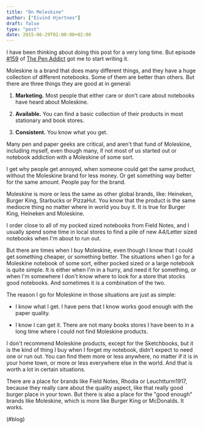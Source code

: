 ```yaml
---
title: "On Moleskine"
author: ["Eivind Hjertnes"]
draft: false
type: "post"
date: 2015-06-29T02:00:00+02:00
---
```


I have been thinking about doing this post for a very long time. But
episode [#159](http://www.relay.fm/penaddict/159) of
[The Pen Addict](http://www.relay.fm/penaddict/159) got me to start
writing it.

Moleskine is a brand that does many different things, and they have a
huge collection of different notebooks. Some of them are better than
others. But there are three things they are good at in general:

1.  **Marketing.** Most people that either care or don't care about
    notebooks have heard about Moleskine.

2.  **Available.** You can find a basic collection of their products in
    most stationary and book stores.

3.  **Consistent.** You know what you get.

Many pen and paper geeks are critical, and aren't that fund of
Moleskine, including myself, even though many, if not most of us started
out or notebook addiction with a Moleskine of some sort.

I get why people get annoyed, when someone could get the same product,
without the Moleskine brand for less money. Or get something way better
for the same amount. People pay for the brand.

Moleskine is more or less the same as other global brands, like:
Heineken, Burger King, Starbucks or PizzaHut. You know that the product
is the same mediocre thing no matter where in world you buy it. It is
true for Burger King, Heineken and Moleskine.

I order close to all of my pocked sized notebooks from Field Notes, and
I usually spend some time in local stores to find a pile of new
A4/Letter sized notebooks when I'm about to run out.

But there are times when I buy Moleskine, even though I know that I
could get something cheaper, or something better. The situations when I
go for a Moleskine notebook of some sort, either pocked sized or a large
notebook is quite simple. It is either when I'm in a hurry, and need it
for something, or when I'm somewhere I don't know where to look for a
store that stocks good notebooks. And sometimes it is a combination of
the two.

The reason I go for Moleskine in those situations are just as simple:

-   I know what I get. I have pens that I know works good enough with the
    paper quality.

-   I know I can get it. There are not many books stores I have been to in
    a long time where I could not find Moleskine products.

I don't recommend Moleskine products, except for the Sketchbooks, but it
is the kind of thing I buy when I forget my notebook, didn't expect to
need one or run out. You can find them more or less anywhere, no matter
if it is in your home town, or more or less everywhere else in the
world. And that is worth a lot in certain situations.

There are a place for brands like Field Notes, Rhodia or Leuchtturm1917,
because they really care about the quality aspect, like that really good
burger place in your town. But there is also a place for the "good
enough" brands like Moleskine, which is more like Burger King or
McDonalds. It works.

(#blog)
